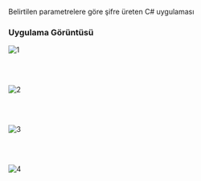 Belirtilen parametrelere göre şifre üreten C# uygulaması



### Uygulama Görüntüsü
![1](https://user-images.githubusercontent.com/25087769/51808206-f363e500-22a1-11e9-9d85-aeaf2f64c67b.PNG)

<br><br>

![2](https://user-images.githubusercontent.com/25087769/51808207-f52da880-22a1-11e9-8573-94e15f7a8723.PNG)

<br><br>

![3](https://user-images.githubusercontent.com/25087769/51808208-f7900280-22a1-11e9-8bde-2a23055d0398.PNG)

<br><br>

![4](https://user-images.githubusercontent.com/25087769/51808209-f959c600-22a1-11e9-89f9-add741d562fe.PNG)
